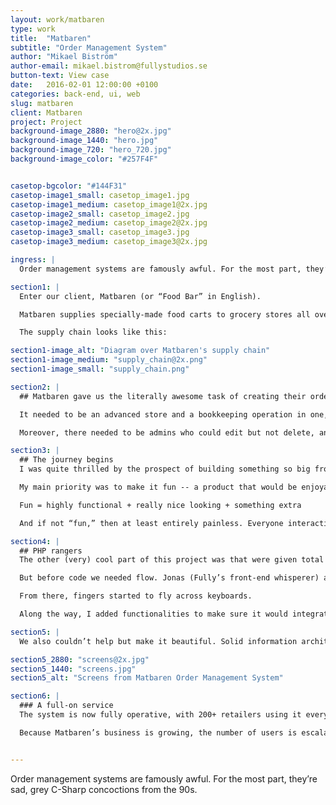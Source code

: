 ```yaml
---
layout: work/matbaren
type: work
title:  "Matbaren"
subtitle: "Order Management System"
author: "Mikael Biström"
author-email: mikael.bistrom@fullystudios.se
button-text: View case
date:   2016-02-01 12:00:00 +0100
categories: back-end, ui, web
slug: matbaren
client: Matbaren
project: Project
background-image_2880: "hero@2x.jpg"
background-image_1440: "hero.jpg"
background-image_720: "hero_720.jpg"
background-image_color: "#257F4F"


casetop-bgcolor: "#144F31"
casetop-image1_small: casetop_image1.jpg
casetop-image1_medium: casetop_image1@2x.jpg
casetop-image2_small: casetop_image2.jpg
casetop-image2_medium: casetop_image2@2x.jpg
casetop-image3_small: casetop_image3.jpg
casetop-image3_medium: casetop_image3@2x.jpg

ingress: |
  Order management systems are famously awful. For the most part, they’re sad, grey C-Sharp concoctions from the 90s.

section1: |
  Enter our client, Matbaren (or “Food Bar” in English).

  Matbaren supplies specially-made food carts to grocery stores all over Sweden. These are then stocked with high-quality food that can be eaten on the go. Store clerks decide which food to offer in the bar and place orders with Matbaren for delivery. 

  The supply chain looks like this: 

section1-image_alt: "Diagram over Matbaren's supply chain"
section1-image_medium: "supply_chain@2x.png"
section1-image_small: "supply_chain.png"

section2: |
  ## Matbaren gave us the literally awesome task of creating their order management system. 

  It needed to be an advanced store and a bookkeeping operation in one, featuring everything from price lists to newsfeeds, analytics and direct messages. Mainly, store clerks would use this to order their Matbaren packages for delivery, mixing and matching the foods they wanted from all the options available. 

  Moreover, there needed to be admins who could edit but not delete, and super admins with almighty powers. Real-time data would be converted into charts, and price changes would need to be reflected throughout the system in seconds. All of this needed to be presented in an easy-to-use dashboard, tailored to the specific needs of the user. 

section3: |
  ## The journey begins
  I was quite thrilled by the prospect of building something so big from the ground up. And something that would be so fundamentally useful for people on a daily basis. 

  My main priority was to make it fun -- a product that would be enjoyable to use. When you break it down, the formula goes something like this:  

  Fun = highly functional + really nice looking + something extra

  And if not “fun,” then at least entirely painless. Everyone interacting with a backend system wants to spend the least amount of time possible on it. This is often a good north star for design. 

section4: |
  ## PHP rangers
  The other (very) cool part of this project was that were given total design liberty. Meaning I could choose my own tools. I knew immediately I wanted to code with Laravel. 

  But before code we needed flow. Jonas (Fully’s front-end whisperer) and I took all the components that needed to be featured, drew up some flowcharts and sorted out the navigation. From there we organized the content and user privileges in Excel. 

  From there, fingers started to fly across keyboards. 

  Along the way, I added functionalities to make sure it would integrate seamlessly with the worklife of the user. A key feature was automatic saving, so if a store clerk is half-way through an order and has to leave the computer nothing gets lost. 

section5: |
  We also couldn’t help but make it beautiful. Solid information architecture was the first step here -- achieving “purity of function” as the designers say. The second step was all about well-chosen colors, pleasing fonts, and smart use of white space. 

section5_2880: "screens@2x.jpg"
section5_1440: "screens.jpg"
section5_alt: "Screens from Matbaren Order Management System"

section6: |
  ### A full-on service
  The system is now fully operative, with 200+ retailers using it every single day. That in itself is gratifying. It’s a delight to build an actual service for the web that people visit time and time again. 

  Because Matbaren’s business is growing, the number of users is escalating too. This steady increase demands more and more of the system, but we have it under control. The programming is solid so we’re easily able to add and change functions as needed. 


---
```

Order management systems are famously awful. For the most part, they’re sad, grey C-Sharp concoctions from the 90s.

